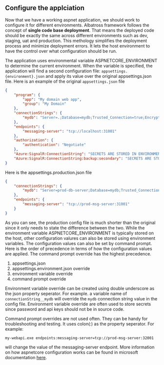 ## Configure the applciation
Now that we have a working aspnet application, we should work to configure it for different environments.  Albatross framework follows the concept of **single code base deployment**.  That means the deployed code should be exactly the same across different environments such as dev, staging, uat and production.  This methology simplifies the deployment process and minimize deployment errors.  It lets the host environment to have the control over what configuration should be run.

The application uses environmental variable ASPNETCORE_ENVIRONMENT to determine the current environment.  When the variable is specified, the application will find a second configuration file: `appsettings.{environment}.json` and apply its value over the original appsettings.json file.  Here is an example of the original `appsettings.json` file
```json
{
    "program": {
        "app": "My domain web app",
        "group": "My Domain"
    },
    "connectionStrings": {
        "mydb": "Server=.;Database=mydb;Trusted_Connection=true;Encrypt=false"
    },
    "endpoints": {
        "messaging-server": "tcp://localhost:31001"
    },
    "authorization": {
        "authentication": "Negotiate"
    },
    "Azure:SignalR:ConnectionString": "SECRETS ARE STORED IN ENVIRONMENTAL VARIABLES",
    "Azure:SignalR:ConnectionString:backup:secondary": "SECRETS ARE STORED IN ENVIRONMENTAL VARIABLES"
}
```
Here is the appsettings.production.json file
```json
{
    "connectionStrings": {
        "mydb": "Server=prod-db-server;Database=mydb;Trusted_Connection=true;Encrypt=false"
    },
    "endpoints": {
        "messaging-server": "tcp://prod-msg-server:31001"
    }
}
```
As you can see, the production config file is much shorter than the original since it only needs to state the difference between the two.   While the environment variable ASPNETCORE_ENVIRONMENT is typically stored on the host, other configuration valures can also be stored using environment variables.  The configuration values can also be set by command prompt.  Here is the order of precedence in terms of how the configuration values are applied.  The command prompt override has the highest precedence.
1. appsettings.json
1. appsettings.environment.json override
1. environment variable override
1. command prompt override

Environment variable override can be created using double underscore as the json property seperator.  For example. a variable name of `connectionString__mydb` will override the `mydb` connection string value in the config file.  Environment variable override are often used to store secrets since password and api keys should not be in source code.

Command prompt overrides are not used often.  They can be handy for troubleshooting and testing.  It uses colon(:) as the property seperator.  For example: 
```
my-webapi.exe endpoints:messaging-server=tcp://prod-msg-server:32001
```
will change the value of the messaging-server endpoint.  More information on how aspnetcore configuration works can be found in microsoft documentation [here](https://learn.microsoft.com/en-us/aspnet/core/fundamentals/configuration/?view=aspnetcore-7.0).